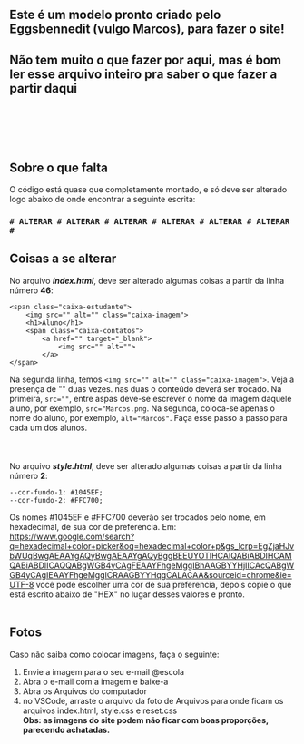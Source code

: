 ## Este é um modelo pronto criado pelo **Eggsbennedit** (vulgo Marcos), para fazer o site!
## Não tem muito o que fazer por aqui, mas é bom **ler esse arquivo inteiro pra saber o que fazer a partir daqui**
<br><br><br><br>
## Sobre o que falta
  O código está quase que completamente montado, e só deve ser alterado logo abaixo de onde encontrar a seguinte escrita:
  ### `# ALTERAR # ALTERAR # ALTERAR # ALTERAR # ALTERAR # ALTERAR #`

## Coisas a se alterar
  No arquivo ***index.html***, deve ser alterado algumas coisas a partir da linha número **46**:
```
<span class="caixa-estudante">
    <img src="" alt="" class="caixa-imagem">
    <h1>Aluno</h1>
    <span class="caixa-contatos">
        <a href="" target="_blank">
            <img src="" alt="">
        </a>
</span>
```
  Na segunda linha, temos `<img src="" alt="" class="caixa-imagem">`. Veja a presença de "" duas vezes. nas duas o conteúdo deverá ser trocado.
  Na primeira, `src=""`, entre aspas deve-se escrever o nome da imagem daquele aluno, por exemplo, `src="Marcos.png`.
  Na segunda, coloca-se apenas o nome do aluno, por exemplo, `alt="Marcos"`.
  Faça esse passo a passo para cada um dos alunos.
<br><br><br><br>
  No arquivo ***style.html***, deve ser alterado algumas coisas a partir da linha número **2**:
```
--cor-fundo-1: #1045EF;
--cor-fundo-2: #FFC700;
```
  Os nomes #1045EF e #FFC700 deverão ser trocados pelo nome, em hexadecimal, de sua cor de preferencia. Em:
  https://www.google.com/search?q=hexadecimal+color+picker&oq=hexadecimal+color+p&gs_lcrp=EgZjaHJvbWUqBwgAEAAYgAQyBwgAEAAYgAQyBggBEEUYOTIHCAIQABiABDIHCAMQABiABDIICAQQABgWGB4yCAgFEAAYFhgeMggIBhAAGBYYHjIICAcQABgWGB4yCAgIEAAYFhgeMggICRAAGBYYHqgCALACAA&sourceid=chrome&ie=UTF-8
  você pode escolher uma cor de sua preferencia, depois copie o que está escrito abaixo de "HEX" no lugar desses valores e pronto.
<br>
<br>
## Fotos
  Caso não saiba como colocar imagens, faça o seguinte:
  1. Envie a imagem para o seu e-mail @escola
  2. Abra o e-mail com a imagem e baixe-a
  3. Abra os Arquivos do computador
  4. no VSCode, arraste o arquivo da foto de Arquivos para onde ficam os arquivos index.html, style.css e reset.css <br>
  **Obs: as imagens do site podem não ficar com boas proporções, parecendo achatadas.**
